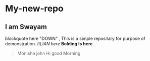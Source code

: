 # My-new-repo
## I am Swayam
blockquote here "DOWN"  ,
This is a simple repositary for purpose of demonstration.
*ItLIAN  here*
**Bolding Is here**
>Monisha john Hi
good Morning
